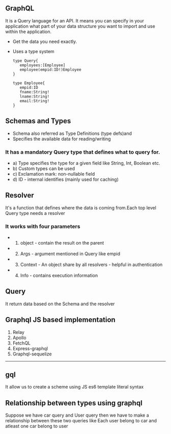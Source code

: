 ## GraphQL
It is a Query language for an API. It means you can specify in your application what part of your data structure you want to import and use within the application.
* Get the data you need exactly.
* Uses a type system


      type Query{
         employees:[Employee]
         employee(empid:ID!)Employee
      }

      type Employee{
         empid:ID
         fname:String!
         lname:String!
         email:String!
      }

## Schemas and Types
* Schema also referred as Type Definitions (type defs)and 
* Specifies the available data for reading/writing

### It has a mandatory Query type that defines what to query for.

* a) Type specifies the type for a given field like String, Int, Boolean etc.
* b) Custom types can be used
* c) Exclamation mark: non-nullable field
* d) ID - internal identifies (mainly used for caching)

## Resolver 
It's a function that defines where the data is coming from.Each top level Query type needs a resolver

### It works with four parameters
* 1) object - contain the result on the parent
* 2) Args - argument mentioned in Query like empid
* 3) Context - An object share by all resolvers - helpful in authentication
* 4) Info - contains execution information


## Query
It return data based on the Schema and the resolver


## Graphql JS based implementation
1. Relay
2. Apollo
3. FetchQL
4. Express-graphql
5. Graphql-sequelize
---

## gql 
It allow us to create a scheme using JS es6 template literal syntax

## Relationship between types using graphql
Suppose we have car query and User query then we have to make a relationship between these two queries like Each user belong to car and atleast one car belong to user
